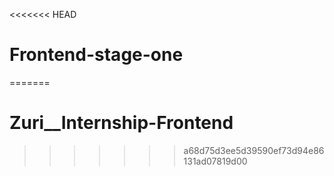 <<<<<<< HEAD
# Frontend-stage-one
=======
# Zuri__Internship-Frontend
>>>>>>> a68d75d3ee5d39590ef73d94e86131ad07819d00
